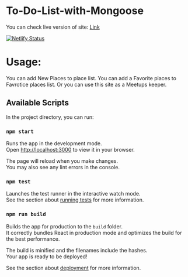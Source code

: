 

# To-Do-List-with-Mongoose
You can check live version of site: <a href="https://6299762cc2551d0a2e1467c5--darling-chebakia-aa0c64.netlify.app/">Link</a>

[![Netlify Status](https://api.netlify.com/api/v1/badges/139e8bdd-5d6c-4f44-922a-2c0eedb7f33c/deploy-status)](https://app.netlify.com/sites/darling-chebakia-aa0c64/deploys)
# Usage:

You can add New Places to place list. 
You can add a Favorite places to Favrotice places list.
Or you can use this site as a Meetups keeper.












## Available Scripts

In the project directory, you can run:

### `npm start`

Runs the app in the development mode.\
Open [http://localhost:3000](http://localhost:3000) to view it in your browser.

The page will reload when you make changes.\
You may also see any lint errors in the console.

### `npm test`

Launches the test runner in the interactive watch mode.\
See the section about [running tests](https://facebook.github.io/create-react-app/docs/running-tests) for more information.

### `npm run build`

Builds the app for production to the `build` folder.\
It correctly bundles React in production mode and optimizes the build for the best performance.

The build is minified and the filenames include the hashes.\
Your app is ready to be deployed!

See the section about [deployment](https://facebook.github.io/create-react-app/docs/deployment) for more information.
